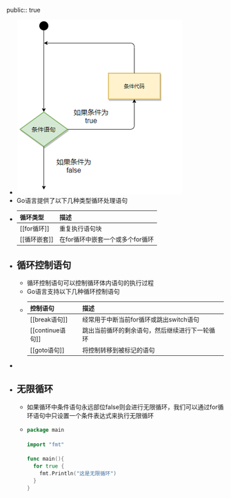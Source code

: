 public:: true

- ![Replaced by Image Uploder](../assets/image_1644907235449_0.png)
- Go语言提供了以下几种类型循环处理语句
- |循环类型|描述|
  |----------|-----|
  |[[for循环]]|重复执行语句块|
  |[[循环嵌套]]|在for循环中嵌套一个或多个for循环|
- ## 循环控制语句
	- 循环控制语句可以控制循环体内语句的执行过程
	- Go语言支持以下几种循环控制语句
	- |控制语句|描述|
	  |----------|-----|
	  |[[break语句]]|经常用于中断当前for循环或跳出switch语句|
	  |[[continue语句]]|跳出当前循环的剩余语句，然后继续进行下一轮循环|
	  |[[goto语句]]|将控制转移到被标记的语句|
-
- ## 无限循环
	- 如果循环中条件语句永远部位false则会进行无限循环，我们可以通过for循环语句中只设置一个条件表达式来执行无限循环
	- ```go
	  package main
	  
	  import "fmt"
	  
	  func main(){
	    for true {
	      fmt.Println("这是无限循环")
	    }
	  }
	  ```